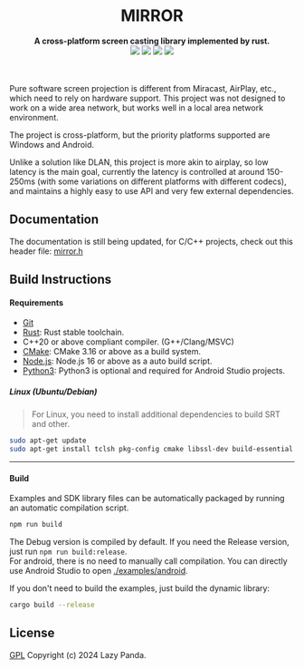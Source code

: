 <!--lint disable no-literal-urls-->
<div align="center">
   <h1>MIRROR</h1>
</div>
<div align="center">
  <strong>A cross-platform screen casting library implemented by rust.</strong>
</div>
<div align="center">
  <img src="https://img.shields.io/github/actions/workflow/status/mycrl/mirror/release.yaml?branch=main"/>
  <img src="https://img.shields.io/github/license/mycrl/mirror"/>
  <img src="https://img.shields.io/github/issues/mycrl/mirror"/>
  <img src="https://img.shields.io/github/stars/mycrl/mirror"/>
</div>
<br/>
<br/>

Pure software screen projection is different from Miracast, AirPlay, etc., which need to rely on hardware support. This project was not designed to work on a wide area network, but works well in a local area network environment.

The project is cross-platform, but the priority platforms supported are Windows and Android.

Unlike a solution like DLAN, this project is more akin to airplay, so low latency is the main goal, currently the latency is controlled at around 150-250ms (with some variations on different platforms with different codecs), and maintains a highly easy to use API and very few external dependencies.

## Documentation

The documentation is still being updated, for C/C++ projects, check out this header file: [mirror.h](./ffi/include/mirror.h)

## Build Instructions

#### Requirements

- [Git](https://git-scm.com/downloads)
- [Rust](https://www.rust-lang.org/tools/install): Rust stable toolchain.
- C++20 or above compliant compiler. (G++/Clang/MSVC)
- [CMake](https://cmake.org/download/): CMake 3.16 or above as a build system.
- [Node.js](https://nodejs.org/en/download): Node.js 16 or above as a auto build script.
- [Python3](https://www.python.org/downloads/): Python3 is optional and required for Android Studio projects.

##### Linux (Ubuntu/Debian)

> For Linux, you need to install additional dependencies to build SRT and other.

```sh
sudo apt-get update
sudo apt-get install tclsh pkg-config cmake libssl-dev build-essential libasound2-dev libsdl2-dev libmfx-dev v4l-utils
```

---

#### Build

Examples and SDK library files can be automatically packaged by running an automatic compilation script.

```sh
npm run build
```

The Debug version is compiled by default. If you need the Release version, just run `npm run build:release`.  
For android, there is no need to manually call compilation. You can directly use Android Studio to open [./examples/android](./examples/android).

If you don't need to build the examples, just build the dynamic library:

```sh
cargo build --release
```

## License

[GPL](./LICENSE) Copyright (c) 2024 Lazy Panda.
